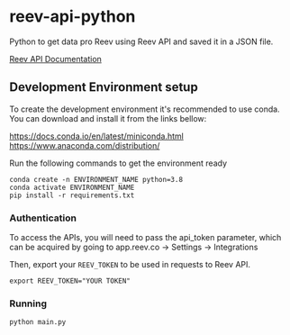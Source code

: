 # reev-api-python

Python to get data pro Reev using Reev API and saved it in a JSON file.

[Reev API Documentation](https://api.reev.co/docs)


## Development Environment setup

To create the development environment it's recommended to use conda. 
You can download and install it from the links bellow:

https://docs.conda.io/en/latest/miniconda.html
https://www.anaconda.com/distribution/

Run the following commands to get the environment ready

```
conda create -n ENVIRONMENT_NAME python=3.8
conda activate ENVIRONMENT_NAME
pip install -r requirements.txt
``` 

### Authentication 

To access the APIs, you will need to pass the api_token parameter, 
which can be acquired by going to app.reev.co -> Settings -> Integrations

Then, export your `REEV_TOKEN` to be used in requests to Reev API.

```
export REEV_TOKEN="YOUR TOKEN"
```

### Running

```
python main.py
```